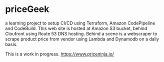# priceGeek

a learning project to setup CI/CD using Terraform, Amazon CodePipeline and CodeBuild. This web site is hosted at Amazon S3 bucket, behind Cloufront using Route 53 DNS hosting. Behind a scene is a webscraper to scrape product price from vendor using Lambda and Dynamodb on a daily basis. 

This is a work in progress.
https://www.priceninja.io/
